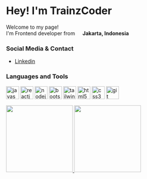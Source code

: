 <h1>Hey! I'm TrainzCoder</h1>

<p>Welcome to my page! </br> I'm Frontend developer from <img src="https://img.icons8.com/color/50/000000/indonesia.png" width="13"/> <b>Jakarta, Indonesia</b></p>


<h3>Social Media & Contact</h3>
<ul>
  <li><a href="https://www.linkedin.com/in/arya-prawira-p-870a68205/">Linkedin</a></li>
</ul>

<h3>Languages and Tools</h3>
<p>
  <img src="https://img.icons8.com/color/48/000000/javascript--v1.png" width="35" alt="javascript"/>
  <img src="https://img.icons8.com/color/96/000000/react-native.png" width="35" alt="reactjs"/>
  <img src="https://img.icons8.com/color/48/000000/nodejs.png"
  alt="nodejs" width="35"/>
  <img src="https://img.icons8.com/color/96/000000/bootstrap.png" alt="bootstrap" width="35"/>
  <img src="https://www.vectorlogo.zone/logos/tailwindcss/tailwindcss-icon.svg" width="35" alt="tailwindcss"/>
  <img src="https://img.icons8.com/color/48/000000/html-5--v1.png" alt="html5" width="35"/>
  <img src="https://img.icons8.com/color/48/000000/css3.png" alt="css3" width="35"/>
  <img src="https://img.icons8.com/color/48/000000/git.png" alt="git" width="35"/>
</p>


<p>
  <a href="https://github.com/TrainzCoder">
    <img height="182em" src="https://github-readme-stats.vercel.app/api?username=TrainzCoder&count_private=true&theme=github_dark" />
    <img height="182em" src="https://github-readme-stats.vercel.app/api/top-langs/?username=TrainzCoder&theme=github_dark&layout=compact" />
  </a>
</p>
